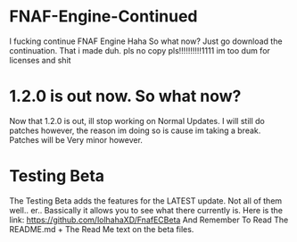 # FNAF-Engine-Continued
I fucking continue FNAF Engine Haha
So what now? Just go download the continuation. That i made duh.
pls no copy pls!!!!!!!!!!1111
im too dum for licenses and shit
# 1.2.0 is out now. So what now?
Now that 1.2.0 is out, ill stop working on Normal Updates.
I will still do patches however, the reason im doing so is cause im taking a break.
Patches will be Very minor however.
# Testing Beta
The Testing Beta adds the features for the LATEST update. Not all of them well.. er..
Bassically it allows you to see what there currently is.
Here is the link:
https://github.com/lolhahaXD/FnafECBeta
And Remember To Read The README.md + The Read Me text on the beta files.
